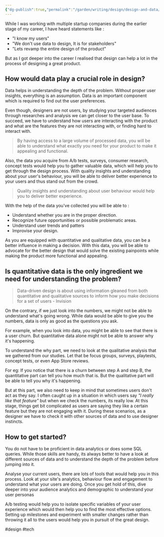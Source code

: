 ```yaml
---
{"dg-publish":true,"permalink":"/garden/writing/design/design-and-data/","title":"Design and Data","tags":["design","budding"],"noteIcon":2,"created":"2024-11-30T20:41:36.950+01:00","updated":"2024-12-01T01:17:38.219+01:00"}
---
```



While I was working with multiple startup companies during the earlier stage of my career, I have heard statements like :

- "I know my users"
- "We don't use data to design, It is for stakeholders"
- "Lets revamp the entire design of the product"

But as I got deeper into the career I realised that design can help a lot in the process of designing a great product.

## How would data play a crucial role in design?

Data helps in understanding the depth of the problem. Without proper user insights, everything is an assumption. Data is an important component which is required to find out the user preferences.

Even though, designers are not users, by studying your targeted audiences through researches and analysis we can get closer to the user base. To succeed, we have to understand how users are interacting with the product and what are the features they are not interacting with, or finding hard to interact with.

> By having access to a large volume of processed data, you will be able to understand what exactly you need for your product to make it appealing and functional.

Also, the data you acquire from A/b tests, surveys, consumer research, concept tests would help you to gather valuable data, which will help you to get through the design process. With quality insights and understanding about your user's behaviour, you will be able to deliver better experience to your users and thus stand out from the crowd.

> Quality insights and understanding about user behaviour would help you to deliver better experience.

With the help of the data you've collected you will be able to :
- Understand whether you are in the proper direction.
- Recognize future opportunities or possible problematic areas.
- Understand user trends and patters
- Improvise your design.

As you are equipped with quantitative and qualitative data, you can be a better influence in making a decision. With this data, you will be able to advocate for the better design that would solve the existing painpoints while making the product more functional and appealing.


## Is quantitative data is the only ingredient we need for understanding the problem?

> Data-driven design is about using information gleaned from both quantitative and qualitative sources to inform how you make decisions for a set of users - Invision

On the contrary, if we just look into the numbers, we might not be able to understand what's going wrong. While data would be able to give you the numbers, data is only as good as the questions you ask.

For example, when you look into data, you might be able to see that there is a user churn. But quantitative data alone might not be able to answer why it's happening.

To understand the why part, we need to look at the qualitative analysis that we gathered from our studies. Let that be focus groups, surveys, playtests, concept tests, or even App Store reviews.

For eg: If you notice that there is a churn between step A and step B, the quantitative part can tell you how much that is. But the qualitative part will be able to tell you why it's happening.

But at this part, we also need to keep in mind that sometimes users don't act as they say. I often caught up in a situation in which users say *"I really like that feature"* but when we check the numbers, its really low. At this stage, things get bit complicated as users are saying they like a certain feature but they are not engaging with it. During these scenarios, as a designer we have to check it with other sources of data and to use designer instincts.


## How to get started?
You do not have to be proficient in data analytics or does some SQL queries. While those skills are handy, its always better to have a look at different sources of data and to understand the depth of the problem before jumping into it.

Analyse your current users, there are lots of tools that would help you in this process. Look at your site's analytics, behaviour flow and engagement to understand what your users are doing. Once you get hold of this, dive deeper into your audience analytics and demographic to understand your user personas

A/b testing would help you to isolate specific variables of your user experience which would then help you to find the most effective options. Setting up milestones and experiment with smaller changes rather than throwing it all to the users would help you in pursuit of the great design.

#design #tech